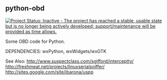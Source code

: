 python-obd
-----------

[![Project Status: Inactive - The project has reached a stable, usable state but is no longer being actively developed; support/maintenance will be provided as time allows.](http://www.repostatus.org/badges/0.1.0/inactive.svg)](http://www.repostatus.org/#inactive)

Some OBD code for Python.


DEPENDENCIES:
wxPython, wxWidgets/wxGTK


See Also:
http://www.suspectclass.com/sgifford/interceptty/
http://freshmeat.net/projects/linuxserialsniffer/
http://sites.google.com/site/ibarona/uspp
